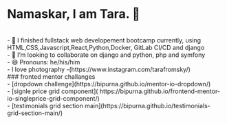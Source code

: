 
# Namaskar, I am Tara. 👋
<br/>
- 🌱 I finished fullstack web developement bootcamp currently, using HTML,CSS,Javascript,React,Python,Docker, GitLab CI/CD and django <br/>
- 👯 I’m looking to collaborate on django and python, php and symfony <br/>
- 😄 Pronouns: he/his/him <br/>
- I love photography -(https://www.instagram.com/tarafromsky/)
<br />
### fronted mentor challanges<br/>
- [dropdown challenge](https://bipurna.github.io/mentor-io-dropdown/)<br/>
- [signle price grid component]( https://bipurna.github.io/frontend-mentor-io-singleprice-grid-component/)<br/>
- [testimonials grid section main](https://bipurna.github.io/testimonials-grid-section-main/)<br/>

<br />


